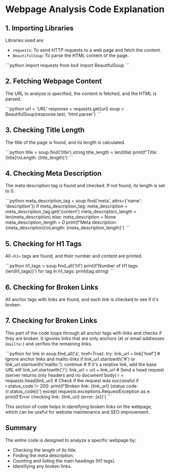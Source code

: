 # Webpage Analysis Code Explanation

## 1. Importing Libraries
Libraries used are:
- `requests`: To send HTTP requests to a web page and fetch the content.
- `BeautifulSoup`: To parse the HTML content of the page.

\`\`\`python
import requests
from bs4 import BeautifulSoup
\`\`\`

## 2. Fetching Webpage Content
The URL to analyze is specified, the content is fetched, and the HTML is parsed.

\`\`\`python
url = 'URL'
response = requests.get(url)
soup = BeautifulSoup(response.text, 'html.parser')
\`\`\`

## 3. Checking Title Length
The title of the page is found, and its length is calculated.

\`\`\`python
title = soup.find('title').string
title_length = len(title)
print(f'Title: {title}\nLength: {title_length}')
\`\`\`

## 4. Checking Meta Description
The meta description tag is found and checked. If not found, its length is set to 0.

\`\`\`python
meta_description_tag = soup.find('meta', attrs={'name': 'description'})
if meta_description_tag:
    meta_description = meta_description_tag.get('content')
    meta_description_length = len(meta_description)
else:
    meta_description = None
    meta_description_length = 0
print(f'Meta description: {meta_description}\nLength: {meta_description_length}')
\`\`\`

## 5. Checking for H1 Tags
All `<h1>` tags are found, and their number and content are printed.

\`\`\`python
h1_tags = soup.find_all('h1')
print(f'Number of H1 tags: {len(h1_tags)}')
for tag in h1_tags:
    print(tag.string)
\`\`\`

## 6. Checking for Broken Links
All anchor tags with links are found, and each link is checked to see if it's broken.

## 7. Checking for Broken Links
This part of the code loops through all anchor tags with links and checks if they are broken. It ignores links that are only anchors (`#`) or email addresses (`mailto:`) and verifies the remaining links.

\`\`\`python
for link in soup.find_all('a', href=True):
    try:
        link_url = link['href']
        # Ignore anchor links and mailto links
        if link_url.startswith('#') or link_url.startswith('mailto:'):
            continue
        # If it's a relative link, add the base URL
        elif link_url.startswith('/'):
            link_url = url + link_url
        # Send a head request (server returns only headers and no document body)
        r = requests.head(link_url)
        # Check if the request was successful
        if r.status_code != 200:
            print(f'Broken link: {link_url} (status code: {r.status_code})')
    except requests.exceptions.RequestException as e:
        print(f'Error checking link: {link_url} (error: {e})')
\`\`\`

This section of code helps in identifying broken links on the webpage, which can be useful for website maintenance and SEO improvement.

## Summary
The entire code is designed to analyze a specific webpage by:
- Checking the length of its title.
- Finding the meta description.
- Counting and listing the main headings (H1 tags).
- Identifying any broken links.
